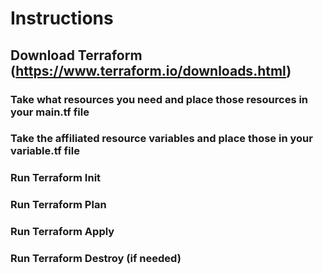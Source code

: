 # Instructions

## Download Terraform (https://www.terraform.io/downloads.html)

### Take what resources you need and place those resources in your main.tf file
### Take the affiliated resource variables and place those in your variable.tf file

### Run Terraform Init
### Run Terraform Plan
### Run Terraform Apply

### Run Terraform Destroy (if needed)

